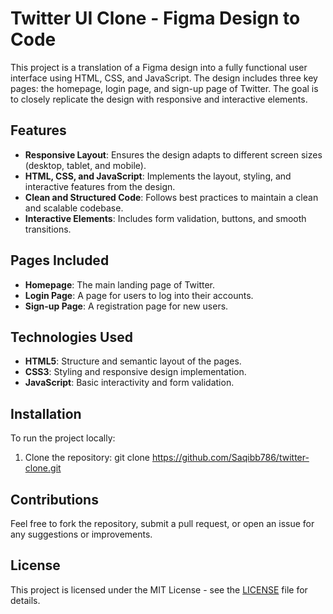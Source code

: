 # Twitter UI Clone - Figma Design to Code

This project is a translation of a Figma design into a fully functional user interface using HTML, CSS, and JavaScript. The design includes three key pages: the homepage, login page, and sign-up page of Twitter. The goal is to closely replicate the design with responsive and interactive elements.

## Features
- **Responsive Layout**: Ensures the design adapts to different screen sizes (desktop, tablet, and mobile).
- **HTML, CSS, and JavaScript**: Implements the layout, styling, and interactive features from the design.
- **Clean and Structured Code**: Follows best practices to maintain a clean and scalable codebase.
- **Interactive Elements**: Includes form validation, buttons, and smooth transitions.

## Pages Included
- **Homepage**: The main landing page of Twitter.
- **Login Page**: A page for users to log into their accounts.
- **Sign-up Page**: A registration page for new users.

## Technologies Used
- **HTML5**: Structure and semantic layout of the pages.
- **CSS3**: Styling and responsive design implementation.
- **JavaScript**: Basic interactivity and form validation.

## Installation
To run the project locally:

1. Clone the repository:
    git clone https://github.com/Saqibb786/twitter-clone.git

## Contributions
Feel free to fork the repository, submit a pull request, or open an issue for any suggestions or improvements.


## License
This project is licensed under the MIT License - see the [LICENSE](LICENSE) file for details.
